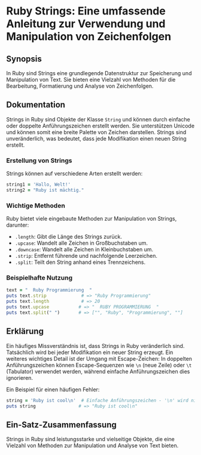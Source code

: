 <!--
Meta Description: # Ruby Strings: Eine umfassende Anleitung zur Verwendung und Manipulation von Zeichenfolgen ## Synopsis In Ruby sind Strings eine grundlegende Datenst...
Meta Keywords: ruby, strings, von, und, text
-->

# Ruby Strings: Eine umfassende Anleitung zur Verwendung und Manipulation von Zeichenfolgen

## Synopsis
In Ruby sind Strings eine grundlegende Datenstruktur zur Speicherung und Manipulation von Text. Sie bieten eine Vielzahl von Methoden für die Bearbeitung, Formatierung und Analyse von Zeichenfolgen.

## Dokumentation
Strings in Ruby sind Objekte der Klasse `String` und können durch einfache oder doppelte Anführungszeichen erstellt werden. Sie unterstützen Unicode und können somit eine breite Palette von Zeichen darstellen. Strings sind unveränderlich, was bedeutet, dass jede Modifikation einen neuen String erstellt.

### Erstellung von Strings
Strings können auf verschiedene Arten erstellt werden:
```ruby
string1 = 'Hallo, Welt!'
string2 = "Ruby ist mächtig."
```

### Wichtige Methoden
Ruby bietet viele eingebaute Methoden zur Manipulation von Strings, darunter:
- `.length`: Gibt die Länge des Strings zurück.
- `.upcase`: Wandelt alle Zeichen in Großbuchstaben um.
- `.downcase`: Wandelt alle Zeichen in Kleinbuchstaben um.
- `.strip`: Entfernt führende und nachfolgende Leerzeichen.
- `.split`: Teilt den String anhand eines Trennzeichens.

### Beispielhafte Nutzung
```ruby
text = "  Ruby Programmierung  "
puts text.strip             # => "Ruby Programmierung"
puts text.length            # => 20
puts text.upcase           # => "  RUBY PROGRAMMIERUNG  "
puts text.split(" ")       # => ["", "Ruby", "Programmierung", ""]
```

## Erklärung
Ein häufiges Missverständnis ist, dass Strings in Ruby veränderlich sind. Tatsächlich wird bei jeder Modifikation ein neuer String erzeugt. Ein weiteres wichtiges Detail ist der Umgang mit Escape-Zeichen: In doppelten Anführungszeichen können Escape-Sequenzen wie `\n` (neue Zeile) oder `\t` (Tabulator) verwendet werden, während einfache Anführungszeichen dies ignorieren.

Ein Beispiel für einen häufigen Fehler:
```ruby
string = 'Ruby ist cool\n'  # Einfache Anführungszeichen - '\n' wird nicht als neue Zeile interpretiert
puts string                # => "Ruby ist cool\n"
```

## Ein-Satz-Zusammenfassung
Strings in Ruby sind leistungsstarke und vielseitige Objekte, die eine Vielzahl von Methoden zur Manipulation und Analyse von Text bieten.
